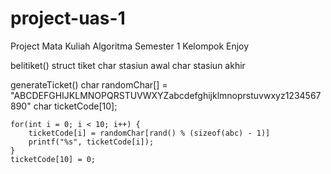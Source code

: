 # project-uas-1
Project Mata Kuliah Algoritma Semester 1 Kelompok Enjoy


belitiket()
    struct tiket
    char stasiun awal
    char stasiun akhir

generateTicket()
    char randomChar[] = "ABCDEFGHIJKLMNOPQRSTUVWXYZabcdefghijklmnoprstuvwxyz1234567890"
    char ticketCode[10];

    for(int i = 0; i < 10; i++) {
        ticketCode[i] = randomChar[rand() % (sizeof(abc) - 1)]
        printf("%s", ticketCode[i]);
    }
    ticketCode[10] = 0;


